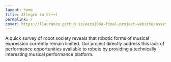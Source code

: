```yaml
---
layout: home
title: Allegro in C(++)
permalink: /
cover: https://llaurance.github.io/eecs106a-final-project-website/assets/setup.png
---
```


A quick survey of robot society reveals that robotic forms of musical expression currently remain limited. Our project directly address this lack of performance opportunities available to robots by providing a technically interesting musical performance platform.

